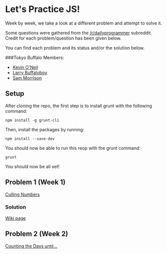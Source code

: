 # Let's Practice JS!

Week by week, we take a look at a different problem and attempt to solve it.

Some questions were gathered from the [/r/dailyprogrammer](http://www.reddit.com/r/dailyprogrammer/comments/30ubcl/20150330_challenge_208_easy_culling_numbers/) subreddit.
Credit for each problem/question has been given below.

You can find each problem and its status and/or the solution below.

###Tokyo Buffalo Members:
- [Kevin O'Neil](https://github.com/oneilkevin)
- [Larry Buffaloboy](https://github.com/tronicdata)
- [Sam Morrison](https://github.com/scmorrison)

## Setup

After cloning the repo, the first step is to install grunt with the following
command:

    npm install -g grunt-cli

Then, install the packages by running:

    npm install --save-dev

You should now be able to run this reop with the grunt command:

    grunt

You should now be all set!

## Problem 1 (Week 1)

[Culling Numbers](http://www.reddit.com/r/dailyprogrammer/comments/30ubcl/20150330_challenge_208_easy_culling_numbers/)

### Solution

[Wiki page](https://github.com/Tokyo-Buffalo/lets-practice-js/wiki/Problem-1-(Week-1))

## Problem 2 (Week 2)

[Counting the Days until...](http://www.reddit.com/r/dailyprogrammer/comments/2vc5xq/20150209_challenge_201_easy_counting_the_days/)

